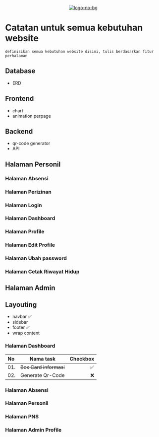 <p align="center"><a href="https://imgbb.com/"><img src="https://i.ibb.co/MR438ww/logo-no-bg.png" alt="logo-no-bg" border="0"></a></p>

# Catatan untuk semua kebutuhan website

    definisikan semua kebutuhan website disini, tulis berdasarkan fitur perhalaman

## Database
- ERD

## Frontend
- chart
- animation perpage

## Backend
- qr-code generator
- API


## Halaman Personil

### Halaman Absensi
### Halaman Perizinan
### Halaman Login
### Halaman Dashboard
### Halaman Profile
### Halaman Edit Profile
### Halaman Ubah password
### Halaman Cetak Riwayat Hidup

## Halaman Admin

## Layouting
- navbar ✅
- sidebar
- footer ✅
- wrap content

### Halaman Dashboard
| No    | Nama task                         |   Checkbox    |
| :---  |    :----:                         |   ---:          |
| 01.   | ~~Box Card informasi~~            |       ✅      |
| 02.   | Generate Qr-Code                  |       ❌      |


### Halaman Absensi
### Halaman Personil
### Halaman PNS
### Halaman Admin Profile